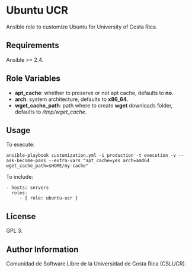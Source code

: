 Ubuntu UCR
===========

Ansible role to customize Ubuntu for University of Costa Rica.

Requirements
------------

Ansible >= 2.4.

Role Variables
--------------

- **apt_cache**: whether to preserve or not apt cache, defaults to **no**.
- **arch**: system architecture, defaults to **x86_64**.
- **wget_cache_path**: path where to create **wget** downloads folder, defaults to */tmp/wget_cache*.

Usage
-----

To execute:

    ansible-playbook customization.yml -i production -t execution -v --ask-become-pass --extra-vars "apt_cache=yes arch=amd64 wget_cache_path=$HOME/my-cache"

To include:

    - hosts: servers
      roles:
         - { role: ubuntu-ucr }

License
-------

GPL 3.

Author Information
------------------

Comunidad de Software Libre de la Universidad de Costa Rica (CSLUCR).
